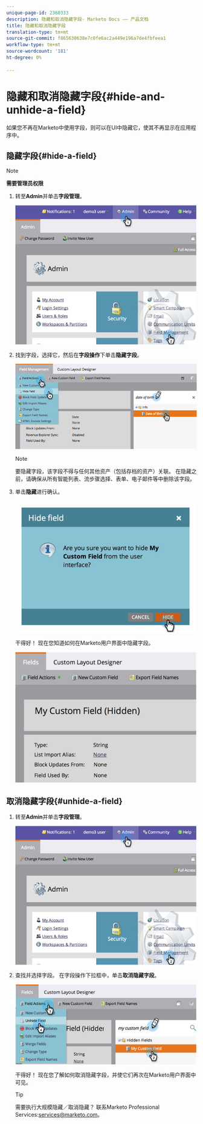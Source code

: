 ```yaml
---
unique-page-id: 2360333
description: 隐藏和取消隐藏字段- Marketo Docs —— 产品文档
title: 隐藏和取消隐藏字段
translation-type: tm+mt
source-git-commit: f865630638e7c0fe6ac2a449e196a7de4fbfeea1
workflow-type: tm+mt
source-wordcount: '181'
ht-degree: 0%

---
```



# 隐藏和取消隐藏字段{#hide-and-unhide-a-field}

如果您不再在Marketo中使用字段，则可以在UI中隐藏它，使其不再显示在应用程序中。

## 隐藏字段{#hide-a-field}

>[!NOTE]
>
>**需要管理员权限**

1. 转至&#x200B;**Admin**&#x200B;并单击&#x200B;**字段管理**。

   ![](assets/image2014-9-18-13-3a10-3a3.png)

1. 找到字段，选择它，然后在&#x200B;**字段操作**&#x200B;下单击&#x200B;**隐藏字段**。

   ![](assets/fieldmanagement-hidefield-.png)

   >[!NOTE]
   >
   >要隐藏字段，该字段不得与任何其他资产（包括存档的资产）关联。 在隐藏之前，请确保从所有智能列表、流步骤选择、表单、电子邮件等中删除该字段。

1. 单击&#x200B;**隐藏**&#x200B;进行确认。

   ![](assets/image2014-9-18-13-3a10-3a36.png)

   干得好！ 现在您知道如何在Marketo用户界面中隐藏字段。

   ![](assets/image2014-9-18-13-3a10-3a45.png)

## 取消隐藏字段{#unhide-a-field}

1. 转至&#x200B;**Admin**&#x200B;并单击&#x200B;**字段管理**。

   ![](assets/image2014-9-18-13-3a11-3a3.png)

1. 查找并选择字段。 在字段操作下拉框中，单击&#x200B;**取消隐藏字段**。

   ![](assets/image2014-9-18-13-3a11-3a46.png)

   干得好！ 现在您了解如何取消隐藏字段，并使它们再次在Marketo用户界面中可见。

   >[!TIP]
   >
   >需要执行大规模隐藏／取消隐藏？ 联系Marketo Professional Services:services@marketo.com。

